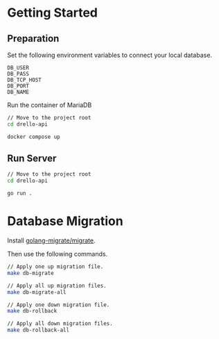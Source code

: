 # Getting Started

## Preparation

Set the following environment variables to connect your local database.

```
DB_USER
DB_PASS
DB_TCP_HOST
DB_PORT
DB_NAME
```

Run the container of MariaDB

```bash
// Move to the project root
cd drello-api

docker compose up
```

## Run Server

```bash
// Move to the project root
cd drello-api

go run .
```

# Database Migration

Install [golang-migrate/migrate](https://github.com/golang-migrate/migrate).

Then use the following commands.

```bash
// Apply one up migration file.
make db-migrate

// Apply all up migration files.
make db-migrate-all

// Apply one down migration file.
make db-rollback

// Apply all down migration files.
make db-rollback-all
```
